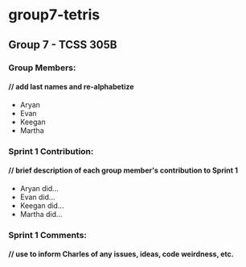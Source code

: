 # group7-tetris

## Group 7 - TCSS 305B

### Group Members: 
####    // add last names and re-alphabetize
+ Aryan
+ Evan
+ Keegan
+ Martha

### Sprint 1 Contribution:
####    // brief description of each group member's contribution to Sprint 1
+ Aryan did...
+ Evan did...
+ Keegan did...
+ Martha did...

### Sprint 1 Comments:
####    // use to inform Charles of any issues, ideas, code weirdness, etc.
